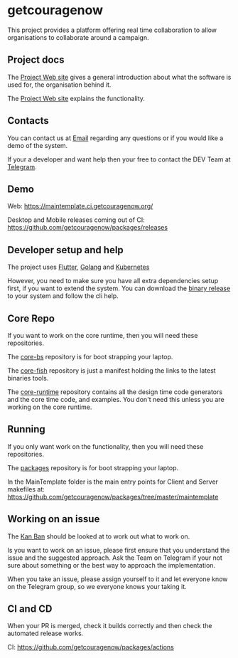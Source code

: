 # getcouragenow

This project provides a platform offering real time collaboration to allow organisations to collaborate around a campaign.



## Project docs

The [Project Web site](https://getcouragenow.org/) gives a general introduction about what the software is used for, the organisation behind it.

The [Project Web site](https://docs.google.com/document/d/1caq1gSvHqVXVCOCGPsqi7I0fbF-Gdyryd07CL9yJ55o) explains the functionality.

## Contacts

You can contact us at [Email](contact@getcouragenow.org) regarding any questions or if you would like a demo of the system.

If your a developer and want help then your free to contact the DEV Team at [Telegram](https://t.me/getcouragenow_dev).

## Demo

Web: https://maintemplate.ci.getcouragenow.org/

Desktop and Mobile releases coming out of CI: https://github.com/getcouragenow/packages/releases

## Developer setup and help

The project uses [Flutter](https://flutter.dev/), [Golang](https://golang.org/) and [Kubernetes](https://kubernetes.io/)

However, you need to make sure you have all extra dependencies setup first, if you want to extend the system. You can download the [binary release](https://github.com/getcouragenow/core-bs/releases) to your system and follow the cli help.

## Core Repo

If you want to work on the core runtime, then you will need these repositories.

The [core-bs](https://github.com/getcouragenow/core-bs) repository is for boot strapping your laptop.

The [core-fish](https://github.com/getcouragenow/core-fish) repository is just a manifest holding the links to the latest binaries tools.

The [core-runtime](https://github.com/getcouragenow/ccore-runtime) repository
contains all the design time code generators and the core time code, and examples. You don't need this unless you are working on the core runtime.

## Running

If you only want work on the functionality, then you will need these repositories.

The [packages](https://github.com/getcouragenow/packages) repository is for boot strapping your laptop.

In the MainTemplate folder is the main entry points for Client and Server makefiles at: https://github.com/getcouragenow/packages/tree/master/maintemplate


## Working on an issue

The [Kan Ban](https://github.com/orgs/getcouragenow/projects/1) should be looked at to work out what to work on.

Is you want to work on an issue, please first ensure that you understand the issue and the suggested approach. Ask the Team on Telegram if your not sure about something or the best way to approach the implementation.

When you take an issue, please assign yourself to it and let everyone know on the Telegram group, so we everyone knows your taking it.

## CI and CD

When your PR is merged, check it builds correctly and then check the automated release works.

CI: https://github.com/getcouragenow/packages/actions
